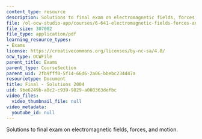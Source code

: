 ```yaml
---
content_type: resource
description: Solutions to final exam on electromagnetic fields, forces, and motion.
file: /ol-ocw-studio-app/courses/6-641-electromagnetic-fields-forces-and-motion-spring-2005/9be6249ba8c2c9399829a008363defbc_04_final_sol.pdf
file_size: 307002
file_type: application/pdf
learning_resource_types:
- Exams
license: https://creativecommons.org/licenses/by-nc-sa/4.0/
ocw_type: OCWFile
parent_title: Exams
parent_type: CourseSection
parent_uid: 2fb9fff0-5f14-66d6-2a06-bbebc234d47a
resourcetype: Document
title: Final - Solutions 2004
uid: 9be6249b-a8c2-c939-9829-a008363defbc
video_files:
  video_thumbnail_file: null
video_metadata:
  youtube_id: null
---
```

Solutions to final exam on electromagnetic fields, forces, and motion.